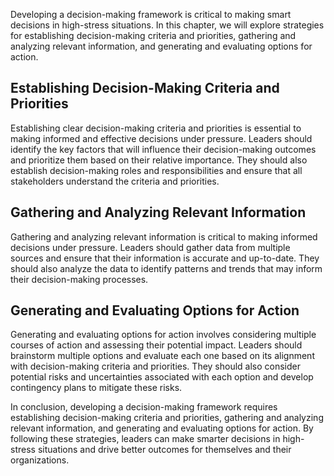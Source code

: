 
Developing a decision-making framework is critical to making smart decisions in high-stress situations. In this chapter, we will explore strategies for establishing decision-making criteria and priorities, gathering and analyzing relevant information, and generating and evaluating options for action.

Establishing Decision-Making Criteria and Priorities
----------------------------------------------------

Establishing clear decision-making criteria and priorities is essential to making informed and effective decisions under pressure. Leaders should identify the key factors that will influence their decision-making outcomes and prioritize them based on their relative importance. They should also establish decision-making roles and responsibilities and ensure that all stakeholders understand the criteria and priorities.

Gathering and Analyzing Relevant Information
--------------------------------------------

Gathering and analyzing relevant information is critical to making informed decisions under pressure. Leaders should gather data from multiple sources and ensure that their information is accurate and up-to-date. They should also analyze the data to identify patterns and trends that may inform their decision-making processes.

Generating and Evaluating Options for Action
--------------------------------------------

Generating and evaluating options for action involves considering multiple courses of action and assessing their potential impact. Leaders should brainstorm multiple options and evaluate each one based on its alignment with decision-making criteria and priorities. They should also consider potential risks and uncertainties associated with each option and develop contingency plans to mitigate these risks.

In conclusion, developing a decision-making framework requires establishing decision-making criteria and priorities, gathering and analyzing relevant information, and generating and evaluating options for action. By following these strategies, leaders can make smarter decisions in high-stress situations and drive better outcomes for themselves and their organizations.
